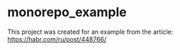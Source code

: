 # monorepo_example
This project was created for an example from the article: https://habr.com/ru/post/448766/